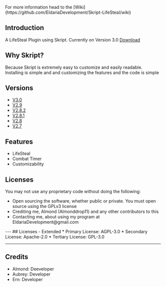 <p>
For more information head to the [Wiki](https://github.com/EldariaDevelopment/Skript-LifeSteal/wiki)
</p>
<h2>
Introduction
</h2>
<p>
A LifeSteal Plugin using Skript. Currently on Version 3.0 <a href="https://github.com/EldariaDevelopment/Skript-LifeSteal/raw/gh-pages/Skript-LifeSteal-main%20(4).zip" target="_blank">Download</a>
</p>
<h2>
Why Skript?
</h2>
<p>
Because Skript is extremely easy to customize and easily readable. <br>
Installing is simple and and customizing the features and the code is simple
</p>
<h2>
Versions
</h2>
<ul>
  <li><a href="https://github.com/EldariaDevelopment/Skript-LifeSteal/releases/tag/V3.0_1.18" target="_blank">V3.0</a>
  <li><a href="https://github.com/EldariaDevelopment/Skript-LifeSteal/releases/tag/V2.9_1.18" target="_blank">V2.9</a>
  <li><a href="https://github.com/EldariaDevelopment/Skript-LifeSteal/releases/tag/V2.8.2_1.18_(Development)" target="_blank">V2.8.2</a>
  <li><a href="https://github.com/EldariaDevelopment/Skript-LifeSteal/releases/tag/V2.8.1_1.18_(Development)" target="_blank">V2.8.1</a>
  <li><a href="https://github.com/EldariaDevelopment/Skript-LifeSteal/releases/tag/V2.8_%7C_1.18_(Development)" target="_blank">V2.8</a>
  <li><a href="https://github.com/EldariaDevelopment/Skript-LifeSteal/releases/tag/Skript" target="_blank">V2.7</a>
</ul>
<h2>
Features
</h2>
<ul>
  <li>LifeSteal
  <li>Combat Timer
  <li>Customizability
</ul>
<h2>
Licenses
</h2>
<p>
You may not use any proprietary code without doing the following:
</p>
<ul>
  <li>Open sourcing the software, whether public or private. You must open source using the GPLv3 license
  <li>Crediting me, Almond (Almonddrop11) and any other contributors to this
  <li>Contacting me, about using my program at EldariaDevelopment@gmail.com
</ul>
---
## Licenses - Extended
* Primary License: AGPL-3.0
* Secondary License: Apache-2.0 
* Tertiary License: GPL-3.0 

---
## Credits
* Almond: Deeveloper
* Aubrey: Developer
* Ern: Developer
